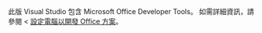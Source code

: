   此版 Visual Studio 包含 Microsoft Office Developer Tools。 如需詳細資訊，請參閱 <<c0> [ 設定電腦以開發 Office 方案](../../vsto/configuring-a-computer-to-develop-office-solutions.md)。

  